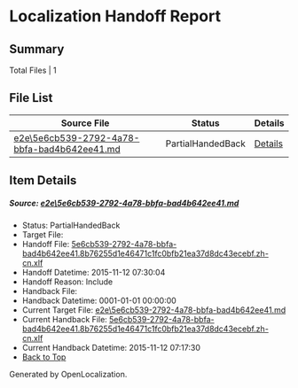 # <a name='report-top'></a> Localization Handoff Report

## Summary
 Total Files | 1

## File List
 Source File | Status | Details 
 ----------- | ------ | ------- 
 [e2e\5e6cb539-2792-4a78-bbfa-bad4b642ee41.md](https://github.com/OpenLocalizationTest/oltest/blob/64469ca30c1570aa11be224b96b31d04be84ffa6/e2e/5e6cb539-2792-4a78-bbfa-bad4b642ee41.md) | PartialHandedBack | [Details](#285ff3f814714e5e53ad283ccc99b35301abe6cb1)

## Item Details
##### <a name='285ff3f814714e5e53ad283ccc99b35301abe6cb1'></a> Source: [e2e\5e6cb539-2792-4a78-bbfa-bad4b642ee41.md](https://github.com/OpenLocalizationTest/oltest/blob/64469ca30c1570aa11be224b96b31d04be84ffa6/e2e/5e6cb539-2792-4a78-bbfa-bad4b642ee41.md)
* Status: PartialHandedBack
* Target File: 
* Handoff File: [5e6cb539-2792-4a78-bbfa-bad4b642ee41.8b76255d1e46471c1fc0bfb21ea37d8dc43ecebf.zh-cn.xlf](https://github.com/OpenLocalizationTestOrg/olhandoff/blob/a4d3aceb41fdd4e621efb898f772ee8006c23036/ol-handoff/OpenLocalizationTestOrg/oltest.zh-cn/yanz/5e6cb539-2792-4a78-bbfa-bad4b642ee41.8b76255d1e46471c1fc0bfb21ea37d8dc43ecebf.zh-cn.xlf)
* Handoff Datetime: 2015-11-12 07:30:04
* Handoff Reason: Include
* Handback File: 
* Handback Datetime: 0001-01-01 00:00:00
* Current Target File: [e2e\5e6cb539-2792-4a78-bbfa-bad4b642ee41.md](https://github.com/OpenLocalizationTestOrg/oltest.zh-cn/blob/b7ffbd3af84fb770b7d31da133bad631d0a02d8f/e2e/5e6cb539-2792-4a78-bbfa-bad4b642ee41.md)
* Current Handback File: [5e6cb539-2792-4a78-bbfa-bad4b642ee41.8b76255d1e46471c1fc0bfb21ea37d8dc43ecebf.zh-cn.xlf](https://github.com/OpenLocalizationTestOrg/olhandback/blob/a599a5faa7d30e7eb1ed04a761bd1fbbca911171/ol-handback/OpenLocalizationTestOrg/oltest.zh-cn/yanz/5e6cb539-2792-4a78-bbfa-bad4b642ee41.8b76255d1e46471c1fc0bfb21ea37d8dc43ecebf.zh-cn.xlf)
* Current Handback Datetime: 2015-11-12 07:17:30
* [Back to Top](#report-top)


Generated by OpenLocalization.
